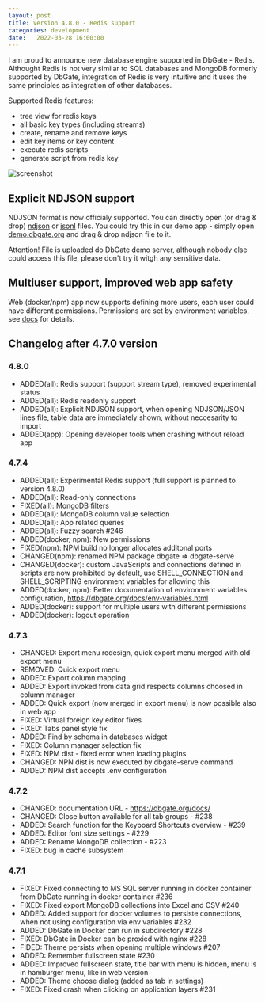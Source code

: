 ```yaml
---
layout: post
title: Version 4.8.0 - Redis support
categories: development
date:   2022-03-28 16:00:00
---
```


I am proud to announce new database engine supported in DbGate - Redis. Althought Redis is not very similar to SQL databases and MongoDB formerly supported by DbGate, integration of Redis is very intuitive and it uses the same principles as integration of other databases.

<!--more--> 

Supported Redis features:
* tree view for redis keys
* all basic key types (including streams)
* create, rename and remove keys
* edit key items or key content
* execute redis scripts
* generate script from redis key


![screenshot](/screenshots/redis.png)

## Explicit NDJSON support
NDJSON format is now officialy supported. You can directly open (or drag & drop) [ndjson](http://ndjson.org/) or [jsonl](https://jsonlines.org/) files. You could try this in our demo app - simply open [demo.dbgate.org](https://demo.dbgate.org/) and drag & drop ndjson file to it.

Attention! File is uploaded do DbGate demo server, although nobody else could access this file, please don't try it witgh any sensitive data.

## Multiuser support, improved web app safety
Web (docker/npm) app now supports defining more users, each user could have different permissions. Permissions are set by environment variables, see [docs](https://dbgate.org/docs/env-variables) for details.


## Changelog after 4.7.0 version

### 4.8.0
- ADDED(all): Redis support (support stream type), removed experimental status
- ADDED(all): Redis readonly support
- ADDED(all): Explicit NDJSON support, when opening NDJSON/JSON lines file, table data are immediately shown, without neccesarity to import
- ADDED(app): Opening developer tools when crashing without reload app
### 4.7.4
- ADDED(all): Experimental Redis support (full support is planned to version  4.8.0)
- ADDED(all): Read-only connections
- FIXED(all): MongoDB filters
- ADDED(all): MongoDB column value selection
- ADDED(all): App related queries
- ADDED(all): Fuzzy search #246
- ADDED(docker, npm): New permissions
- FIXED(npm): NPM build no longer allocates additonal ports
- CHANGED(npm): renamed NPM package dbgate => dbgate-serve 
- CHANGED(docker): custom JavaScripts and connections defined in scripts are now prohibited by default, use SHELL_CONNECTION and SHELL_SCRIPTING environment variables for allowing this
- ADDED(docker, npm): Better documentation of environment variables configuration, https://dbgate.org/docs/env-variables.html
- ADDED(docker): support for multiple users with different permissions
- ADDED(docker): logout operation

### 4.7.3
- CHANGED: Export menu redesign, quick export menu merged with old export menu
- REMOVED: Quick export menu
- ADDED: Export column mapping
- ADDED: Export invoked from data grid respects columns choosed in column manager
- ADDED: Quick export (now merged in export menu) is now possible also in web app
- FIXED: Virtual foreign key editor fixes
- FIXED: Tabs panel style fix
- ADDED: Find by schema in databases widget
- FIXED: Column manager selection fix
- FIXED: NPM dist - fixed error when loading plugins
- CHANGED: NPN dist is now executed by dbgate-serve command
- ADDED: NPM dist accepts .env configuration

### 4.7.2
- CHANGED: documentation URL - https://dbgate.org/docs/
- CHANGED: Close button available for all tab groups - #238
- ADDED: Search function for the Keyboard Shortcuts overview - #239
- ADDED: Editor font size settings - #229
- ADDED: Rename MongoDB collection - #223
- FIXED: bug in cache subsystem

### 4.7.1
- FIXED: Fixed connecting to MS SQL server running in docker container from DbGate running in docker container #236 
- FIXED: Fixed export MongoDB collections into Excel and CSV #240
- ADDED: Added support for docker volumes to persiste connections, when not using configuration via env variables #232
- ADDED: DbGate in Docker can run in subdirectory #228
- FIXED: DbGate in Docker can be proxied with nginx #228
- FIDED: Theme persists when opening multiple windows #207
- ADDED: Remember fullscreen state #230
- ADDED: Improved fullscreen state, title bar with menu is hidden, menu is in hamburger menu, like in web version
- ADDED: Theme choose dialog (added as tab in settings)
- FIXED: Fixed crash when clicking on application layers #231
